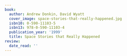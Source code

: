 ```yaml
---
book:
  author: Andrew Donkin, David Wyatt
  cover_image: space-stories-that-really-happened.jpg
  isbn10: 0-590-11103-5
  isbn13: 978-0-590-11103-4
  publication_year: '1999'
  title: Space Stories that Really Happened
review:
  date_read: ''
---
```

